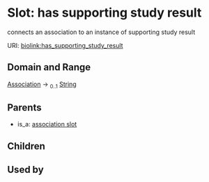 
# Slot: has supporting study result


connects an association to an instance of supporting study result

URI: [biolink:has_supporting_study_result](https://w3id.org/biolink/vocab/has_supporting_study_result)


## Domain and Range

[Association](Association.md) &#8594;  <sub>0..1</sub> [String](types/String.md)

## Parents

 *  is_a: [association slot](association_slot.md)

## Children


## Used by

